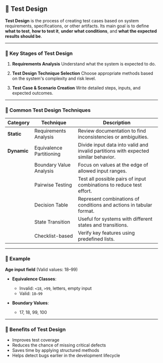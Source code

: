 ## 🧪 Test Design

**Test Design** is the process of creating test cases based on system requirements, specifications, or other artifacts. 
Its main goal is to define **what to test**, **how to test it**, **under what conditions**, and **what the expected results should be**.

---

### 🔹 Key Stages of Test Design

1. **Requirements Analysis**
   Understand what the system is expected to do.

2. **Test Design Technique Selection**
   Choose appropriate methods based on the system's complexity and risk level.

3. **Test Case & Scenario Creation**
   Write detailed steps, inputs, and expected outcomes.

---

### 🔹 Common Test Design Techniques

| Category    | Technique                | Description                                                                         |
| ----------- | ------------------------ | ----------------------------------------------------------------------------------- |
| **Static**  | Requirements Analysis    | Review documentation to find inconsistencies or ambiguities.                        |
| **Dynamic** | Equivalence Partitioning | Divide input data into valid and invalid partitions with expected similar behavior. |
|             | Boundary Value Analysis  | Focus on values at the edge of allowed input ranges.                                |
|             | Pairwise Testing         | Test all possible pairs of input combinations to reduce test effort.                |
|             | Decision Table           | Represent combinations of conditions and actions in tabular format.                 |
|             | State Transition         | Useful for systems with different states and transitions.                           |
|             | Checklist-based          | Verify key features using predefined lists.                                         |

---

### 🔹 Example

**Age input field** (Valid values: 18–99)

* **Equivalence Classes**:

  * Invalid: `<18`, `>99`, letters, empty input
  * Valid: `18–99`

* **Boundary Values**:

  * 17, 18, 99, 100

---

### 🔹 Benefits of Test Design

* Improves test coverage
* Reduces the chance of missing critical defects
* Saves time by applying structured methods
* Helps detect bugs earlier in the development lifecycle

